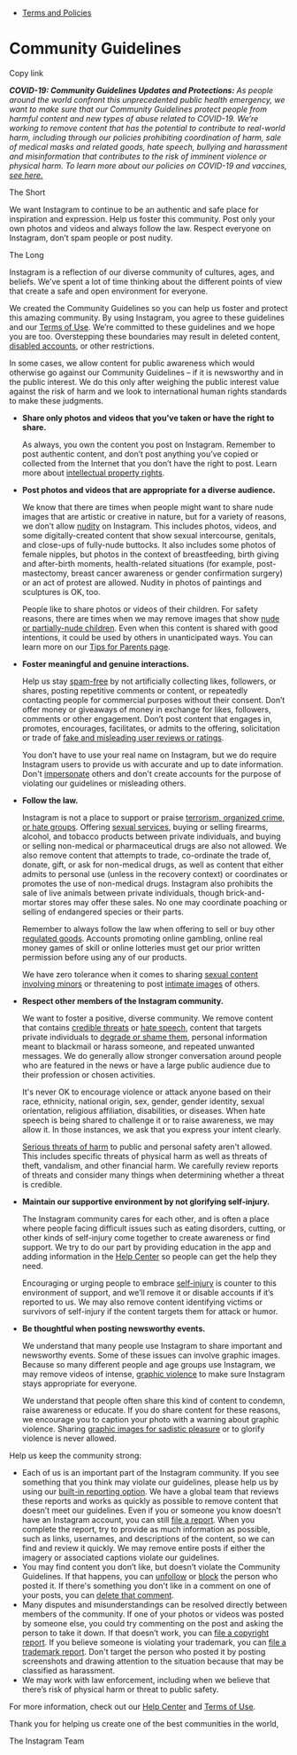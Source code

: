 *   [Terms and Policies](https://help.instagram.com/1417489251945243/?helpref=breadcrumb)

Community Guidelines
====================

Copy link

_**COVID-19: Community Guidelines Updates and Protections:** As people around the world confront this unprecedented public health emergency, we want to make sure that our Community Guidelines protect people from harmful content and new types of abuse related to COVID-19. We’re working to remove content that has the potential to contribute to real-world harm, including through our policies prohibiting coordination of harm, sale of medical masks and related goods, hate speech, bullying and harassment and misinformation that contributes to the risk of imminent violence or physical harm. To learn more about our policies on COVID-19 and vaccines, [see here.](https://help.instagram.com/697825587576762?helpref=faq_content)_

The Short

We want Instagram to continue to be an authentic and safe place for inspiration and expression. Help us foster this community. Post only your own photos and videos and always follow the law. Respect everyone on Instagram, don’t spam people or post nudity.

The Long

Instagram is a reflection of our diverse community of cultures, ages, and beliefs. We’ve spent a lot of time thinking about the different points of view that create a safe and open environment for everyone.

We created the Community Guidelines so you can help us foster and protect this amazing community. By using Instagram, you agree to these guidelines and our [Terms of Use](https://www.instagram.com/legal/terms). We’re committed to these guidelines and we hope you are too. Overstepping these boundaries may result in deleted content, [disabled accounts](https://help.instagram.com/366993040048856?helpref=faq_content), or other restrictions.

In some cases, we allow content for public awareness which would otherwise go against our Community Guidelines – if it is newsworthy and in the public interest. We do this only after weighing the public interest value against the risk of harm and we look to international human rights standards to make these judgments.

*   **Share only photos and videos that you’ve taken or have the right to share.**
    
    As always, you own the content you post on Instagram. Remember to post authentic content, and don’t post anything you’ve copied or collected from the Internet that you don’t have the right to post. Learn more about [intellectual property rights](https://help.instagram.com/126382350847838?helpref=faq_content).
    
*   **Post photos and videos that are appropriate for a diverse audience.**
    
    We know that there are times when people might want to share nude images that are artistic or creative in nature, but for a variety of reasons, we don’t allow [nudity](https://l.instagram.com/?u=https%3A%2F%2Fwww.facebook.com%2Fcommunitystandards%2Fadult_nudity_sexual_activity&e=AT1nF3n2PxtpN715gN0Rt4cVrSAVej9tz7ISsX1WtgZyJIJ5beHl28UcC547ScvMvmoG-efnEmaAR69ZmeMcbOotE9VDyF4UNW-o6zqO5vMvm7obRzusqrkL5FjGmwpDnuU8HGJgf92CbgPWpl4X4qwTrZy6a9ZwwR53cQ) on Instagram. This includes photos, videos, and some digitally-created content that show sexual intercourse, genitals, and close-ups of fully-nude buttocks. It also includes some photos of female nipples, but photos in the context of breastfeeding, birth giving and after-birth moments, health-related situations (for example, post-mastectomy, breast cancer awareness or gender confirmation surgery) or an act of protest are allowed. Nudity in photos of paintings and sculptures is OK, too.
    
    People like to share photos or videos of their children. For safety reasons, there are times when we may remove images that show [nude or partially-nude children](https://l.instagram.com/?u=https%3A%2F%2Fwww.facebook.com%2Fcommunitystandards%2Fchild_nudity_sexual_exploitation&e=AT1nF3n2PxtpN715gN0Rt4cVrSAVej9tz7ISsX1WtgZyJIJ5beHl28UcC547ScvMvmoG-efnEmaAR69ZmeMcbOotE9VDyF4UNW-o6zqO5vMvm7obRzusqrkL5FjGmwpDnuU8HGJgf92CbgPWpl4X4qwTrZy6a9ZwwR53cQ). Even when this content is shared with good intentions, it could be used by others in unanticipated ways. You can learn more on our [Tips for Parents page](https://help.instagram.com/154475974694511/?helpref=faq_content).
    
*   **Foster meaningful and genuine interactions.**
    
    Help us stay [spam-free](https://l.instagram.com/?u=https%3A%2F%2Fwww.facebook.com%2Fcommunitystandards%2Fspam&e=AT1nF3n2PxtpN715gN0Rt4cVrSAVej9tz7ISsX1WtgZyJIJ5beHl28UcC547ScvMvmoG-efnEmaAR69ZmeMcbOotE9VDyF4UNW-o6zqO5vMvm7obRzusqrkL5FjGmwpDnuU8HGJgf92CbgPWpl4X4qwTrZy6a9ZwwR53cQ) by not artificially collecting likes, followers, or shares, posting repetitive comments or content, or repeatedly contacting people for commercial purposes without their consent. Don’t offer money or giveaways of money in exchange for likes, followers, comments or other engagement. Don’t post content that engages in, promotes, encourages, facilitates, or admits to the offering, solicitation or trade of [fake and misleading user reviews or ratings](https://l.instagram.com/?u=https%3A%2F%2Fwww.facebook.com%2Fcommunitystandards%2Ffraud_deception&e=AT1nF3n2PxtpN715gN0Rt4cVrSAVej9tz7ISsX1WtgZyJIJ5beHl28UcC547ScvMvmoG-efnEmaAR69ZmeMcbOotE9VDyF4UNW-o6zqO5vMvm7obRzusqrkL5FjGmwpDnuU8HGJgf92CbgPWpl4X4qwTrZy6a9ZwwR53cQ).
    
    You don’t have to use your real name on Instagram, but we do require Instagram users to provide us with accurate and up to date information. Don't [impersonate](https://l.instagram.com/?u=https%3A%2F%2Fwww.facebook.com%2Fcommunitystandards%2Fmisrepresentation&e=AT1nF3n2PxtpN715gN0Rt4cVrSAVej9tz7ISsX1WtgZyJIJ5beHl28UcC547ScvMvmoG-efnEmaAR69ZmeMcbOotE9VDyF4UNW-o6zqO5vMvm7obRzusqrkL5FjGmwpDnuU8HGJgf92CbgPWpl4X4qwTrZy6a9ZwwR53cQ) others and don't create accounts for the purpose of violating our guidelines or misleading others.
    
*   **Follow the law.**
    
    Instagram is not a place to support or praise [terrorism, organized crime, or hate groups](https://l.instagram.com/?u=https%3A%2F%2Fwww.facebook.com%2Fcommunitystandards%2Fdangerous_individuals_organizations&e=AT1nF3n2PxtpN715gN0Rt4cVrSAVej9tz7ISsX1WtgZyJIJ5beHl28UcC547ScvMvmoG-efnEmaAR69ZmeMcbOotE9VDyF4UNW-o6zqO5vMvm7obRzusqrkL5FjGmwpDnuU8HGJgf92CbgPWpl4X4qwTrZy6a9ZwwR53cQ). Offering [sexual services](https://l.instagram.com/?u=https%3A%2F%2Fwww.facebook.com%2Fcommunitystandards%2Fsexual_solicitation&e=AT1nF3n2PxtpN715gN0Rt4cVrSAVej9tz7ISsX1WtgZyJIJ5beHl28UcC547ScvMvmoG-efnEmaAR69ZmeMcbOotE9VDyF4UNW-o6zqO5vMvm7obRzusqrkL5FjGmwpDnuU8HGJgf92CbgPWpl4X4qwTrZy6a9ZwwR53cQ), buying or selling firearms, alcohol, and tobacco products between private individuals, and buying or selling non-medical or pharmaceutical drugs are also not allowed. We also remove content that attempts to trade, co-ordinate the trade of, donate, gift, or ask for non-medical drugs, as well as content that either admits to personal use (unless in the recovery context) or coordinates or promotes the use of non-medical drugs. Instagram also prohibits the sale of live animals between private individuals, though brick-and-mortar stores may offer these sales. No one may coordinate poaching or selling of endangered species or their parts.
    
    Remember to always follow the law when offering to sell or buy other [regulated goods](https://l.instagram.com/?u=https%3A%2F%2Fwww.facebook.com%2Fcommunitystandards%2Fregulated_goods&e=AT1nF3n2PxtpN715gN0Rt4cVrSAVej9tz7ISsX1WtgZyJIJ5beHl28UcC547ScvMvmoG-efnEmaAR69ZmeMcbOotE9VDyF4UNW-o6zqO5vMvm7obRzusqrkL5FjGmwpDnuU8HGJgf92CbgPWpl4X4qwTrZy6a9ZwwR53cQ). Accounts promoting online gambling, online real money games of skill or online lotteries must get our prior written permission before using any of our products.
    
    We have zero tolerance when it comes to sharing [sexual content involving minors](https://l.instagram.com/?u=https%3A%2F%2Fwww.facebook.com%2Fcommunitystandards%2Fchild_nudity_sexual_exploitation&e=AT1nF3n2PxtpN715gN0Rt4cVrSAVej9tz7ISsX1WtgZyJIJ5beHl28UcC547ScvMvmoG-efnEmaAR69ZmeMcbOotE9VDyF4UNW-o6zqO5vMvm7obRzusqrkL5FjGmwpDnuU8HGJgf92CbgPWpl4X4qwTrZy6a9ZwwR53cQ) or threatening to post [intimate images](https://l.instagram.com/?u=https%3A%2F%2Fwww.facebook.com%2Fcommunitystandards%2Fsexual_exploitation_adults&e=AT1nF3n2PxtpN715gN0Rt4cVrSAVej9tz7ISsX1WtgZyJIJ5beHl28UcC547ScvMvmoG-efnEmaAR69ZmeMcbOotE9VDyF4UNW-o6zqO5vMvm7obRzusqrkL5FjGmwpDnuU8HGJgf92CbgPWpl4X4qwTrZy6a9ZwwR53cQ) of others.
    
*   **Respect other members of the Instagram community.**
    
    We want to foster a positive, diverse community. We remove content that contains [credible threats](https://l.instagram.com/?u=https%3A%2F%2Fwww.facebook.com%2Fcommunitystandards%2Fcredible_violence&e=AT1nF3n2PxtpN715gN0Rt4cVrSAVej9tz7ISsX1WtgZyJIJ5beHl28UcC547ScvMvmoG-efnEmaAR69ZmeMcbOotE9VDyF4UNW-o6zqO5vMvm7obRzusqrkL5FjGmwpDnuU8HGJgf92CbgPWpl4X4qwTrZy6a9ZwwR53cQ) or [hate speech](https://l.instagram.com/?u=https%3A%2F%2Fwww.facebook.com%2Fcommunitystandards%2Fhate_speech&e=AT1nF3n2PxtpN715gN0Rt4cVrSAVej9tz7ISsX1WtgZyJIJ5beHl28UcC547ScvMvmoG-efnEmaAR69ZmeMcbOotE9VDyF4UNW-o6zqO5vMvm7obRzusqrkL5FjGmwpDnuU8HGJgf92CbgPWpl4X4qwTrZy6a9ZwwR53cQ), content that targets private individuals to [degrade or shame them](https://l.instagram.com/?u=https%3A%2F%2Fwww.facebook.com%2Fcommunitystandards%2Fbullying&e=AT1nF3n2PxtpN715gN0Rt4cVrSAVej9tz7ISsX1WtgZyJIJ5beHl28UcC547ScvMvmoG-efnEmaAR69ZmeMcbOotE9VDyF4UNW-o6zqO5vMvm7obRzusqrkL5FjGmwpDnuU8HGJgf92CbgPWpl4X4qwTrZy6a9ZwwR53cQ), personal information meant to blackmail or harass someone, and repeated unwanted messages. We do generally allow stronger conversation around people who are featured in the news or have a large public audience due to their profession or chosen activities.
    
    It's never OK to encourage violence or attack anyone based on their race, ethnicity, national origin, sex, gender, gender identity, sexual orientation, religious affiliation, disabilities, or diseases. When hate speech is being shared to challenge it or to raise awareness, we may allow it. In those instances, we ask that you express your intent clearly.
    
    [Serious threats of harm](https://l.instagram.com/?u=https%3A%2F%2Fwww.facebook.com%2Fcommunitystandards%2Fcredible_violence&e=AT1nF3n2PxtpN715gN0Rt4cVrSAVej9tz7ISsX1WtgZyJIJ5beHl28UcC547ScvMvmoG-efnEmaAR69ZmeMcbOotE9VDyF4UNW-o6zqO5vMvm7obRzusqrkL5FjGmwpDnuU8HGJgf92CbgPWpl4X4qwTrZy6a9ZwwR53cQ) to public and personal safety aren't allowed. This includes specific threats of physical harm as well as threats of theft, vandalism, and other financial harm. We carefully review reports of threats and consider many things when determining whether a threat is credible.
    
*   **Maintain our supportive environment by not glorifying self-injury.**
    
    The Instagram community cares for each other, and is often a place where people facing difficult issues such as eating disorders, cutting, or other kinds of self-injury come together to create awareness or find support. We try to do our part by providing education in the app and adding information in the [Help Center](https://help.instagram.com/) so people can get the help they need.
    
    Encouraging or urging people to embrace [self-injury](https://l.instagram.com/?u=https%3A%2F%2Fwww.facebook.com%2Fcommunitystandards%2Fsuicide_self_injury_violence&e=AT1nF3n2PxtpN715gN0Rt4cVrSAVej9tz7ISsX1WtgZyJIJ5beHl28UcC547ScvMvmoG-efnEmaAR69ZmeMcbOotE9VDyF4UNW-o6zqO5vMvm7obRzusqrkL5FjGmwpDnuU8HGJgf92CbgPWpl4X4qwTrZy6a9ZwwR53cQ) is counter to this environment of support, and we’ll remove it or disable accounts if it’s reported to us. We may also remove content identifying victims or survivors of self-injury if the content targets them for attack or humor.
    
*   **Be thoughtful when posting newsworthy events.**
    
    We understand that many people use Instagram to share important and newsworthy events. Some of these issues can involve graphic images. Because so many different people and age groups use Instagram, we may remove videos of intense, [graphic violence](https://l.instagram.com/?u=https%3A%2F%2Fwww.facebook.com%2Fcommunitystandards%2Fgraphic_violence&e=AT1nF3n2PxtpN715gN0Rt4cVrSAVej9tz7ISsX1WtgZyJIJ5beHl28UcC547ScvMvmoG-efnEmaAR69ZmeMcbOotE9VDyF4UNW-o6zqO5vMvm7obRzusqrkL5FjGmwpDnuU8HGJgf92CbgPWpl4X4qwTrZy6a9ZwwR53cQ) to make sure Instagram stays appropriate for everyone.
    
    We understand that people often share this kind of content to condemn, raise awareness or educate. If you do share content for these reasons, we encourage you to caption your photo with a warning about graphic violence. Sharing [graphic images for sadistic pleasure](https://l.instagram.com/?u=https%3A%2F%2Fwww.facebook.com%2Fcommunitystandards%2Fcruel_insensitive&e=AT1nF3n2PxtpN715gN0Rt4cVrSAVej9tz7ISsX1WtgZyJIJ5beHl28UcC547ScvMvmoG-efnEmaAR69ZmeMcbOotE9VDyF4UNW-o6zqO5vMvm7obRzusqrkL5FjGmwpDnuU8HGJgf92CbgPWpl4X4qwTrZy6a9ZwwR53cQ) or to glorify violence is never allowed.
    

Help us keep the community strong:

*   Each of us is an important part of the Instagram community. If you see something that you think may violate our guidelines, please help us by using our [built-in reporting option](https://help.instagram.com/165828726894770?helpref=faq_content). We have a global team that reviews these reports and works as quickly as possible to remove content that doesn’t meet our guidelines. Even if you or someone you know doesn’t have an Instagram account, you can still [file a report](https://help.instagram.com/contact/383679321740945). When you complete the report, try to provide as much information as possible, such as links, usernames, and descriptions of the content, so we can find and review it quickly. We may remove entire posts if either the imagery or associated captions violate our guidelines.
*   You may find content you don’t like, but doesn’t violate the Community Guidelines. If that happens, you can [unfollow](https://help.instagram.com/286340048138725?helpref=faq_content) or [block](https://help.instagram.com/426700567389543/?helpref=faq_content) the person who posted it. If there's something you don't like in a comment on one of your posts, you can [delete that comment](https://help.instagram.com/289098941190483?helpref=faq_content).
*   Many disputes and misunderstandings can be resolved directly between members of the community. If one of your photos or videos was posted by someone else, you could try commenting on the post and asking the person to take it down. If that doesn’t work, you can [file a copyright report](https://help.instagram.com/126382350847838?helpref=faq_content). If you believe someone is violating your trademark, you can [file a trademark report](https://help.instagram.com/222826637847963?helpref=faq_content). Don't target the person who posted it by posting screenshots and drawing attention to the situation because that may be classified as harassment.
*   We may work with law enforcement, including when we believe that there’s risk of physical harm or threat to public safety.

For more information, check out our [Help Center](https://help.instagram.com/) and [Terms of Use](https://l.instagram.com/?u=http%3A%2F%2Finstagram.com%2Flegal%2Fterms%2F%23&e=AT1nF3n2PxtpN715gN0Rt4cVrSAVej9tz7ISsX1WtgZyJIJ5beHl28UcC547ScvMvmoG-efnEmaAR69ZmeMcbOotE9VDyF4UNW-o6zqO5vMvm7obRzusqrkL5FjGmwpDnuU8HGJgf92CbgPWpl4X4qwTrZy6a9ZwwR53cQ).

Thank you for helping us create one of the best communities in the world,

The Instagram Team